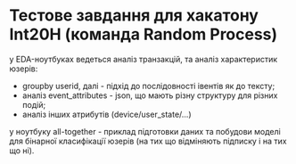 # Тестове завдання для хакатону Int20H (команда Random Process)

у EDA-ноутбуках ведеться аналіз транзакцій, та аналіз характеристик юзерів:
- groupby userid, далі - підхід до послідовності івентів як до тексту;
- аналіз event_attributes - json, що мають різну структуру для різних подій;
- аналіз інших атрибутів (device/user_state/...)

у ноутбуку all-together - приклад підготовки даних та побудови моделі для бінарної класифікації юзерів (на тих що відміняють підписку і на тих що ні).
